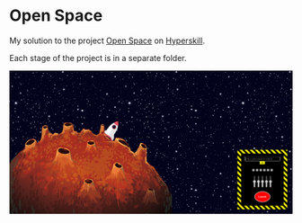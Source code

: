 # Open Space

My solution to the project [Open Space](https://hyperskill.org/projects/143?track=5) on [Hyperskill](https://hyperskill.org).

Each stage of the project is in a separate folder.

![Open Space](./img/open_space.png)
